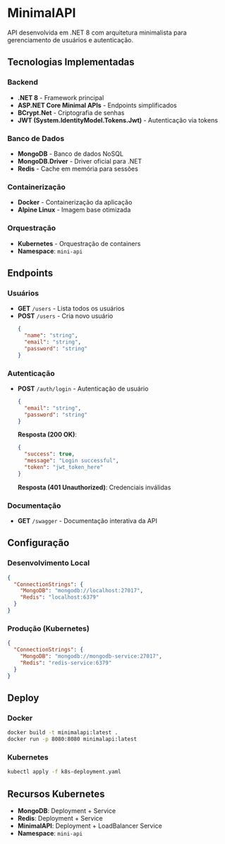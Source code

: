 # MinimalAPI

API desenvolvida em .NET 8 com arquitetura minimalista para gerenciamento de usuários e autenticação.

## Tecnologias Implementadas

### Backend
- **.NET 8** - Framework principal
- **ASP.NET Core Minimal APIs** - Endpoints simplificados
- **BCrypt.Net** - Criptografia de senhas
- **JWT (System.IdentityModel.Tokens.Jwt)** - Autenticação via tokens

### Banco de Dados
- **MongoDB** - Banco de dados NoSQL
- **MongoDB.Driver** - Driver oficial para .NET
- **Redis** - Cache em memória para sessões

### Containerização
- **Docker** - Containerização da aplicação
- **Alpine Linux** - Imagem base otimizada

### Orquestração
- **Kubernetes** - Orquestração de containers
- **Namespace**: `mini-api`

## Endpoints

### Usuários
- **GET** `/users` - Lista todos os usuários
- **POST** `/users` - Cria novo usuário
  ```json
  {
    "name": "string",
    "email": "string",
    "password": "string"
  }
  ```

### Autenticação
- **POST** `/auth/login` - Autenticação de usuário
  ```json
  {
    "email": "string",
    "password": "string"
  }
  ```
  **Resposta (200 OK)**:
  ```json
  {
    "success": true,
    "message": "Login successful",
    "token": "jwt_token_here"
  }
  ```
  **Resposta (401 Unauthorized)**: Credenciais inválidas

### Documentação
- **GET** `/swagger` - Documentação interativa da API

## Configuração

### Desenvolvimento Local
```json
{
  "ConnectionStrings": {
    "MongoDB": "mongodb://localhost:27017",
    "Redis": "localhost:6379"
  }
}
```

### Produção (Kubernetes)
```json
{
  "ConnectionStrings": {
    "MongoDB": "mongodb://mongodb-service:27017",
    "Redis": "redis-service:6379"
  }
}
```

## Deploy

### Docker
```bash
docker build -t minimalapi:latest .
docker run -p 8080:8080 minimalapi:latest
```

### Kubernetes
```bash
kubectl apply -f k8s-deployment.yaml
```

## Recursos Kubernetes
- **MongoDB**: Deployment + Service
- **Redis**: Deployment + Service  
- **MinimalAPI**: Deployment + LoadBalancer Service
- **Namespace**: `mini-api`